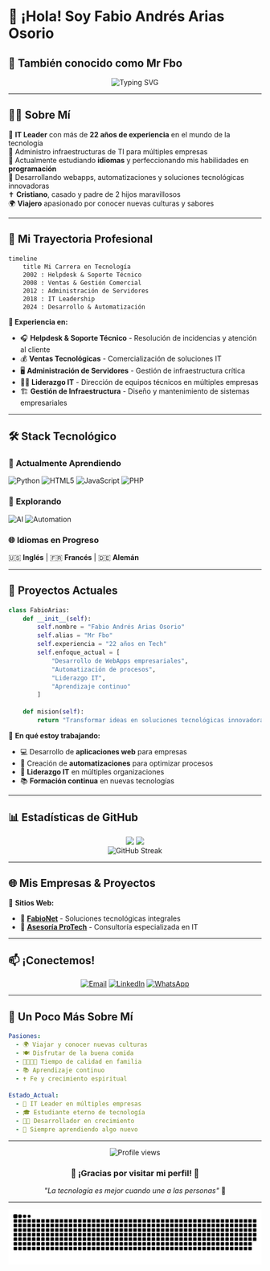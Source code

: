# 👋 ¡Hola! Soy Fabio Andrés Arias Osorio 
## 🚀 También conocido como **Mr Fbo**

<div align="center">
  <img src="https://readme-typing-svg.herokuapp.com?font=Fira+Code&size=22&pause=1000&color=2E9FFF&center=true&vCenter=true&width=600&lines=22+años+de+experiencia+en+Tecnología;IT+Leader+%7C+Desarrollador+%7C+Emprendedor;Apasionado+por+la+Innovación+y+el+Aprendizaje" alt="Typing SVG" />
</div>

---

## 🧑‍💼 **Sobre Mí**

🎯 **IT Leader** con más de **22 años de experiencia** en el mundo de la tecnología  
💼 Administro infraestructuras de TI para múltiples empresas  
🌱 Actualmente estudiando **idiomas** y perfeccionando mis habilidades en **programación**  
🚀 Desarrollando webapps, automatizaciones y soluciones tecnológicas innovadoras  
✝️ **Cristiano**, casado y padre de 2 hijos maravillosos  
🌍 **Viajero** apasionado por conocer nuevas culturas y sabores  

---

## 💼 **Mi Trayectoria Profesional**

```mermaid
timeline
    title Mi Carrera en Tecnología
    2002 : Helpdesk & Soporte Técnico
    2008 : Ventas & Gestión Comercial
    2012 : Administración de Servidores
    2018 : IT Leadership
    2024 : Desarrollo & Automatización
```

**🔧 Experiencia en:**
- 🎧 **Helpdesk & Soporte Técnico** - Resolución de incidencias y atención al cliente
- 💰 **Ventas Tecnológicas** - Comercialización de soluciones IT
- 🖥️ **Administración de Servidores** - Gestión de infraestructura crítica
- 👨‍💼 **Liderazgo IT** - Dirección de equipos técnicos en múltiples empresas
- 🏗️ **Gestión de Infraestructura** - Diseño y mantenimiento de sistemas empresariales

---

## 🛠️ **Stack Tecnológico**

### 🎯 **Actualmente Aprendiendo**
![Python](https://img.shields.io/badge/Python-3776AB?style=for-the-badge&logo=python&logoColor=white)
![HTML5](https://img.shields.io/badge/HTML5-E34F26?style=for-the-badge&logo=html5&logoColor=white)
![JavaScript](https://img.shields.io/badge/JavaScript-F7DF1E?style=for-the-badge&logo=javascript&logoColor=black)
![PHP](https://img.shields.io/badge/PHP-777BB4?style=for-the-badge&logo=php&logoColor=white)

### 🤖 **Explorando**
![AI](https://img.shields.io/badge/Inteligencia_Artificial-FF6B6B?style=for-the-badge&logo=openai&logoColor=white)
![Automation](https://img.shields.io/badge/Automatización-4ECDC4?style=for-the-badge&logo=zapier&logoColor=white)

### 🌐 **Idiomas en Progreso**
🇺🇸 **Inglés** | 🇫🇷 **Francés** | 🇩🇪 **Alemán**

---

## 🚀 **Proyectos Actuales**

```python
class FabioArias:
    def __init__(self):
        self.nombre = "Fabio Andrés Arias Osorio"
        self.alias = "Mr Fbo"
        self.experiencia = "22 años en Tech"
        self.enfoque_actual = [
            "Desarrollo de WebApps empresariales",
            "Automatización de procesos",
            "Liderazgo IT",
            "Aprendizaje continuo"
        ]
    
    def mision(self):
        return "Transformar ideas en soluciones tecnológicas innovadoras"
```

🎯 **En qué estoy trabajando:**
- 💻 Desarrollo de **aplicaciones web** para empresas
- 🤖 Creación de **automatizaciones** para optimizar procesos
- 🏢 **Liderazgo IT** en múltiples organizaciones
- 📚 **Formación continua** en nuevas tecnologías

---

## 📊 **Estadísticas de GitHub**

<div align="center">
  <img height="180em" src="https://github-readme-stats.vercel.app/api?username=MrFabioArias&show_icons=true&theme=tokyonight&include_all_commits=true&count_private=true"/>
  <img height="180em" src="https://github-readme-stats.vercel.app/api/top-langs/?username=MrFabioArias&layout=compact&theme=tokyonight"/>
</div>

<div align="center">
  <img src="https://github-readme-streak-stats.herokuapp.com/?user=MrFabioArias&theme=tokyonight" alt="GitHub Streak" />
</div>

---

## 🌐 **Mis Empresas & Proyectos**

🏢 **Sitios Web:**
- 🌟 [**FabioNet**](https://www.fabionet.com) - Soluciones tecnológicas integrales
- 🔧 [**Asesoría ProTech**](https://www.asesoriaprotech.com) - Consultoría especializada en IT

---

## 📫 **¡Conectemos!**

<div align="center">

[![Email](https://img.shields.io/badge/Email-fabioarias@fabionet.com-D14836?style=for-the-badge&logo=gmail&logoColor=white)](mailto:fabioarias@fabionet.com)
[![LinkedIn](https://img.shields.io/badge/LinkedIn-Fabio_Arias_IT-0077B5?style=for-the-badge&logo=linkedin&logoColor=white)](https://www.linkedin.com/in/fabioariasit)
[![WhatsApp](https://img.shields.io/badge/WhatsApp-+57_300_396_6145-25D366?style=for-the-badge&logo=whatsapp&logoColor=white)](https://wa.me/573003966145)

</div>

---

## 🎨 **Un Poco Más Sobre Mí**

```yaml
Pasiones:
  - 🌍 Viajar y conocer nuevas culturas
  - 🍽️ Disfrutar de la buena comida
  - 👨‍👩‍👧‍👦 Tiempo de calidad en familia
  - 📚 Aprendizaje continuo
  - ✝️ Fe y crecimiento espiritual

Estado_Actual:
  - 💼 IT Leader en múltiples empresas
  - 🎓 Estudiante eterno de tecnología
  - 👨‍💻 Desarrollador en crecimiento
  - 🌱 Siempre aprendiendo algo nuevo
```

---

<div align="center">
  <img src="https://komarev.com/ghpvc/?username=MrFabioArias&color=blueviolet&style=for-the-badge&label=VISITAS+AL+PERFIL" alt="Profile views" />
</div>

<div align="center">
  <h3>💝 ¡Gracias por visitar mi perfil! 💝</h3>
  <p><em>"La tecnología es mejor cuando une a las personas"</em> 🚀</p>
</div>

---

<div align="center">
  <img src="https://raw.githubusercontent.com/platane/platane/output/github-contribution-grid-snake-dark.svg" alt="Snake animation" />
</div>
